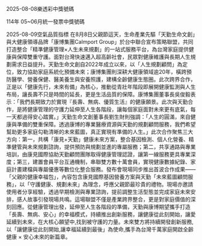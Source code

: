 
2025-08-08樂透彩中獎號碼

                                
114年 05~06月統一發票中獎號碼
                             
2025-08-09空氣品質指標
                              在8月8日父親節這天，生命產業先驅「天勤生命文創」與大健康領導品牌「康博集團Calmport Group」於台中聯合宣布策略聯盟，共同打造整合「精準健康管理×人生未來規劃」的一站式服務平台，為台灣家庭提供健康與保障雙重守護。面對台灣快速邁入超高齡社會，民眾對健康維護與長期人生規劃需求日益提升。天勤生命文創自2022年成立以來，以「人生規劃顧問」為定位，致力協助家庭系統化預備未來；康博集團則深耕大健康領域逾20年，橫跨預防醫學、營養保健、醫美養生與安養照護，建構全齡健康生態圈。此次跨界合作，正是以「健康先行，未來有備」為核心，推動從青壯年階段即展開健康監測與人生布局，讓長壽不只是時間的延長，更是生活品質的保障。康博集團董事長吳俊毅表示：「我們長期致力於實現『長壽、無病、優質生活』的健康願景。此次與天勤合作，是將健康管理的守護力延伸至人生各階段，讓每個家庭面對未來更有底氣，每一天都過得安心踏實。」天勤生命文創董事長劉生財則強調：「人生的圓滿，來自健康與準備的雙重保障。透過康博的專業醫療資源與天勤的規劃顧問服務，我們希望幫助更多家庭勾勒清晰的未來藍圖，真正實現有準備的人生。」此次合作聚焦三大方向：第一，共構「康見+天勤」健康未來方案，整合基因檢測、個人化營養、精準健管與未來規劃諮詢，提供預防與規劃並進的專屬服務；第二，共享通路與專業培訓，由康見國際協助天勤顧問團隊取得健康管理認證，讓第一線服務更具專業深度；第三，建置會員平台互通機制，串聯雙方數十萬會員，實現健康數據紀錄、家庭計畫建檔與專屬優惠等數位化整合服務。發布會現場同步推出首波合作成果——「父親的健康幸福包」，內容包含康見國際基因營養方案與天勤「未來藍圖顧問服務」，以「守護健康、規劃未來」為理念，呼應父親節最珍貴的禮物。現場亦邀請使用者分享經驗，透過早期檢測與專業諮詢，提前調整生活型態並完成家庭未來安排，感人故事引發現場共鳴。這場聯盟不僅是產業跨界整合，更是對家庭價值的深刻回應。從健康管理出發，延伸至人生各階段的準備，天勤與康博期望攜手打造「長壽、無病、安心」的幸福模式，持續推出創新服務，讓健康從此刻開始，讓愛延續到未來，在大核心願望中,找到被守護的力量。未來雙方將持續開發創新服務,以「讓健康從此刻開始,讓幸福延續到最後」為使命,攜手為台灣千萬家庭開啟全齡健康 × 安心未來的新篇章。